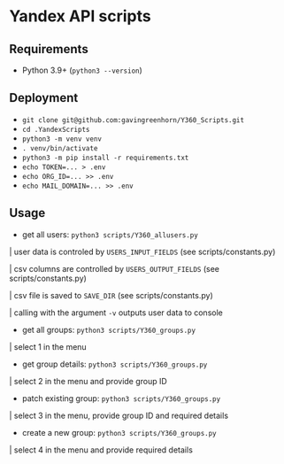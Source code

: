 # Yandex API scripts
## Requirements
 - Python 3.9+ (`python3 --version`)
## Deployment
 - `git clone git@github.com:gavingreenhorn/Y360_Scripts.git`
 - `cd .YandexScripts`
 - `python3 -m venv venv`
 - `. venv/bin/activate`
 - `python3 -m pip install -r requirements.txt`
 - `echo TOKEN=... > .env`
 - `echo ORG_ID=... >> .env`
 - `echo MAIL_DOMAIN=... >> .env`

## Usage

- get all users: `python3 scripts/Y360_allusers.py`

| user data is controled by `USERS_INPUT_FIELDS` (see scripts/constants.py)

| csv columns are controlled by `USERS_OUTPUT_FIELDS` (see scripts/constants.py)

| csv file is saved to `SAVE_DIR` (see scripts/constants.py)

| calling with the argument `-v` outputs user data to console 
- get all groups: `python3 scripts/Y360_groups.py`

| select 1 in the menu
- get group details: `python3 scripts/Y360_groups.py`

| select 2 in the menu and provide group ID
- patch existing group: `python3 scripts/Y360_groups.py`

| select 3 in the menu, provide group ID and required details
- create a new group: `python3 scripts/Y360_groups.py`

| select 4 in the menu and provide required details